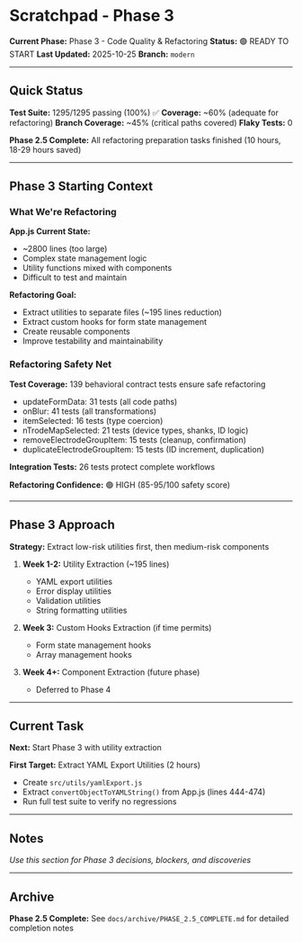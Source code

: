 # Scratchpad - Phase 3

**Current Phase:** Phase 3 - Code Quality & Refactoring
**Status:** 🟢 READY TO START
**Last Updated:** 2025-10-25
**Branch:** `modern`

---

## Quick Status

**Test Suite:** 1295/1295 passing (100%) ✅
**Coverage:** ~60% (adequate for refactoring)
**Branch Coverage:** ~45% (critical paths covered)
**Flaky Tests:** 0

**Phase 2.5 Complete:** All refactoring preparation tasks finished (10 hours, 18-29 hours saved)

---

## Phase 3 Starting Context

### What We're Refactoring

**App.js Current State:**
- ~2800 lines (too large)
- Complex state management logic
- Utility functions mixed with components
- Difficult to test and maintain

**Refactoring Goal:**
- Extract utilities to separate files (~195 lines reduction)
- Extract custom hooks for form state management
- Create reusable components
- Improve testability and maintainability

### Refactoring Safety Net

**Test Coverage:** 139 behavioral contract tests ensure safe refactoring
- updateFormData: 31 tests (all code paths)
- onBlur: 41 tests (all transformations)
- itemSelected: 16 tests (type coercion)
- nTrodeMapSelected: 21 tests (device types, shanks, ID logic)
- removeElectrodeGroupItem: 15 tests (cleanup, confirmation)
- duplicateElectrodeGroupItem: 15 tests (ID increment, duplication)

**Integration Tests:** 26 tests protect complete workflows

**Refactoring Confidence:** 🟢 HIGH (85-95/100 safety score)

---

## Phase 3 Approach

**Strategy:** Extract low-risk utilities first, then medium-risk components

1. **Week 1-2:** Utility Extraction (~195 lines)
   - YAML export utilities
   - Error display utilities
   - Validation utilities
   - String formatting utilities

2. **Week 3:** Custom Hooks Extraction (if time permits)
   - Form state management hooks
   - Array management hooks

3. **Week 4+:** Component Extraction (future phase)
   - Deferred to Phase 4

---

## Current Task

**Next:** Start Phase 3 with utility extraction

**First Target:** Extract YAML Export Utilities (2 hours)
- Create `src/utils/yamlExport.js`
- Extract `convertObjectToYAMLString()` from App.js (lines 444-474)
- Run full test suite to verify no regressions

---

## Notes

*Use this section for Phase 3 decisions, blockers, and discoveries*

---

## Archive

**Phase 2.5 Complete:** See `docs/archive/PHASE_2.5_COMPLETE.md` for detailed completion notes

